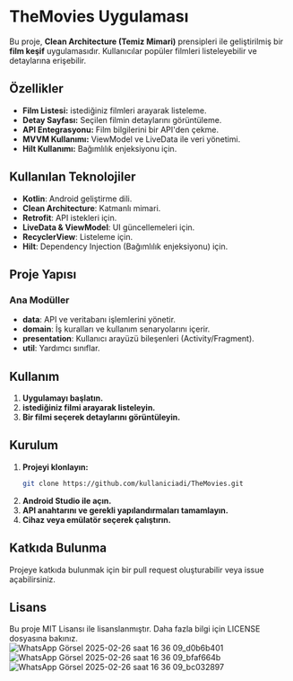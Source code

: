# TheMovies Uygulaması

Bu proje, **Clean Architecture (Temiz Mimari)** prensipleri ile geliştirilmiş bir **film keşif** uygulamasıdır. Kullanıcılar popüler filmleri listeleyebilir ve detaylarına erişebilir.

## Özellikler
- **Film Listesi:** istediğiniz  filmleri arayarak  listeleme.
- **Detay Sayfası:** Seçilen filmin detaylarını görüntüleme.
- **API Entegrasyonu:** Film bilgilerini bir API'den çekme.
- **MVVM Kullanımı:** ViewModel ve LiveData ile veri yönetimi.
- **Hilt Kullanımı:** Bağımlılık enjeksiyonu için.

## Kullanılan Teknolojiler
- **Kotlin**: Android geliştirme dili.
- **Clean Architecture**: Katmanlı mimari.
- **Retrofit**: API istekleri için.
- **LiveData & ViewModel**: UI güncellemeleri için.
- **RecyclerView**: Listeleme için.
- **Hilt**: Dependency Injection (Bağımlılık enjeksiyonu) için.

## Proje Yapısı

### **Ana Modüller**
- **data**: API ve veritabanı işlemlerini yönetir.
- **domain**: İş kuralları ve kullanım senaryolarını içerir.
- **presentation**: Kullanıcı arayüzü bileşenleri (Activity/Fragment).
- **util**: Yardımcı sınıflar.

## Kullanım
1. **Uygulamayı başlatın.**
2. **istediğiniz filmi arayarak listeleyin.**
3. **Bir filmi seçerek detaylarını görüntüleyin.**

## Kurulum
1. **Projeyi klonlayın:**
   ```sh
   git clone https://github.com/kullaniciadi/TheMovies.git
   ```
2. **Android Studio ile açın.**
3. **API anahtarını ve gerekli yapılandırmaları tamamlayın.**
4. **Cihaz veya emülatör seçerek çalıştırın.**

## Katkıda Bulunma
Projeye katkıda bulunmak için bir pull request oluşturabilir veya issue açabilirsiniz.

## Lisans
Bu proje MIT Lisansı ile lisanslanmıştır. Daha fazla bilgi için LICENSE dosyasına bakınız.
![WhatsApp Görsel 2025-02-26 saat 16 36 09_d0b6b401](https://github.com/user-attachments/assets/09ee7284-a1c7-4975-9b4a-a6ce608c300b)  ![WhatsApp Görsel 2025-02-26 saat 16 36 09_bfaf664b](https://github.com/user-attachments/assets/cf700591-64ae-4d8c-a906-5e5301b9f22b) ![WhatsApp Görsel 2025-02-26 saat 16 36 09_bc032897](https://github.com/user-attachments/assets/fc0269bf-cac0-4bc1-9172-0e91ca5f303d)



